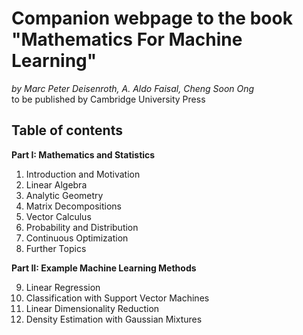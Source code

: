 # Companion webpage to the book "Mathematics For Machine Learning"

*by Marc Peter Deisenroth, A. Aldo Faisal, Cheng Soon Ong*  
to be published by Cambridge University Press

## Table of contents

**Part I: Mathematics and Statistics**  

1. Introduction and Motivation
2. Linear Algebra
3. Analytic Geometry
4. Matrix Decompositions
5. Vector Calculus
6. Probability and Distribution
7. Continuous Optimization
8. Further Topics  

**Part II: Example Machine Learning Methods**  

9. Linear Regression
10. Classification with Support Vector Machines
11. Linear Dimensionality Reduction
12. Density Estimation with Gaussian Mixtures
